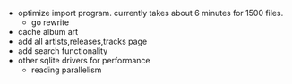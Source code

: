 - optimize import program. currently takes about 6 minutes for 1500 files.
    - go rewrite
- cache album art
- add all artists,releases,tracks page
- add search functionality
- other sqlite drivers for performance
    - reading parallelism
